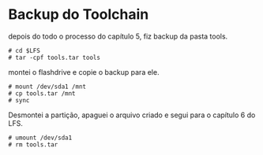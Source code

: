 # Backup do Toolchain

depois do todo o processo do capítulo 5, fiz backup da pasta tools.

```
# cd $LFS
# tar -cpf tools.tar tools

```

montei o flashdrive e copie o backup para ele.

```
# mount /dev/sda1 /mnt
# cp tools.tar /mnt
# sync

```

Desmontei a partição, apaguei o arquivo criado e segui para o capítulo 6 do LFS.

```
# umount /dev/sda1
# rm tools.tar

```